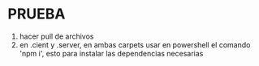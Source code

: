 # PRUEBA
1. hacer pull de archivos
2. en .cient y .server, en ambas carpets usar en powershell el comando 'npm i', esto para instalar las dependencias necesarias
